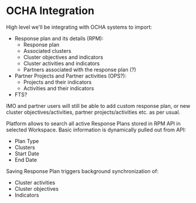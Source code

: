 # OCHA Integration

High level we'll be integrating with OCHA systems to import:

* Response plan and its details \(RPM\):
  * Response plan
  * Associated clusters
  * Cluster objectives and indicators
  * Cluster activities and indicators
  * Partners associated with the response plan \(?\)
* Partner Projects and Partner activities \(OPS?\):
  * Projects and their indicators
  * Activities and their indicators
* FTS?

IMO and partner users will still be able to add custom response plan, or new cluster objectives/activities, partner projects/activities etc. as per usual.

Platform allows to search all active Response Plans stored in RPM API in selected Workspace. Basic information is dynamically pulled out from API:

* Plan Type
* Clusters
* Start Date
* End Date

Saving Response Plan triggers background synchronization of:

* Cluster activities
* Cluster objectives
* Indicators



